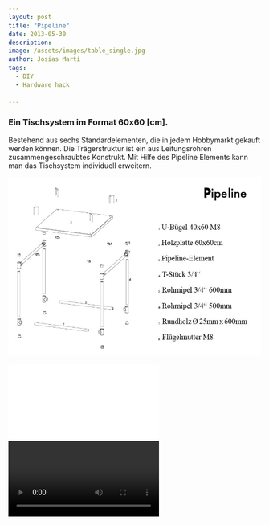 ```yaml
---
layout: post
title: "Pipeline"
date: 2013-05-30
description:
image: /assets/images/table_single.jpg
author: Josias Marti
tags:
  - DIY
  - Hardware hack

---
```


### Ein Tischsystem im Format 60x60 [cm].
Bestehend aus sechs Standardelementen, die in jedem Hobbymarkt gekauft werden können.
Die Trägerstruktur ist ein aus Leitungsrohren zusammengeschraubtes Konstrukt.
Mit Hilfe des Pipeline Elements kann man das Tischsystem individuell erweitern.

![Placeholder](/assets/images/pipeline_02.jpg)


<iframe style="border: none;" src="/assets/pipeline.html"></iframe>

<video controls preload loop> 
    <source src="/assets/video/pipe.mp4"></source>
</video>